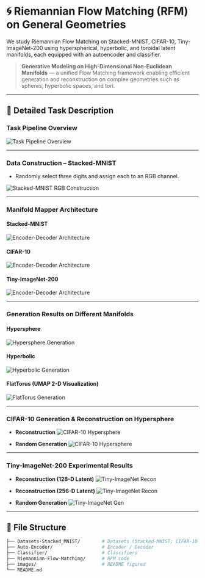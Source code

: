 # 🌀 Riemannian Flow Matching (RFM) on General Geometries

We study Riemannian Flow Matching on Stacked-MNIST, CIFAR-10, Tiny-ImageNet-200 using hyperspherical, hyperbolic, and toroidal latent manifolds, each equipped with an autoencoder and classifier.

> **Generative Modeling on High-Dimensional Non-Euclidean Manifolds** — a unified Flow Matching framework enabling efficient generation and reconstruction on complex geometries such as spheres, hyperbolic spaces, and tori.

---

## 📖 Detailed Task Description

### **Task Pipeline Overview**
![Task Pipeline Overview](images/task_pipeline.jpg)

---

### **Data Construction – Stacked-MNIST**
- Randomly select three digits and assign each to an RGB channel.

![Stacked-MNIST RGB Construction](images/stacked_mnist_rgb.jpg)

---

### **Manifold Mapper Architecture**
#### Stacked-MNIST
![Encoder-Decoder Architecture](images/encoder_decoder.png)

#### CIFAR-10
![Encoder-Decoder Architecture](images/ae.png)

#### Tiny-ImageNet-200
![Encoder-Decoder Architecture](images/ae1.png)

---

### **Generation Results on Different Manifolds**
#### Hypersphere
![Hypersphere Generation](images/1.png)

#### Hyperbolic
![Hyperbolic Generation](images/2.png)

#### FlatTorus (UMAP 2-D Visualization)
![FlatTorus Generation](images/3.png)

---

### **CIFAR-10 Generation & Reconstruction on Hypersphere**
- **Reconstruction**
![CIFAR-10 Hypersphere](images/cifar10_hypersphere_recon.png)

- **Random Generation**
![CIFAR-10 Hypersphere](images/cifar10_hypersphere_gen.png)

---

### **Tiny-ImageNet-200 Experimental Results**
- **Reconstruction (128-D Latent)**
![Tiny-ImageNet Recon](images/tiny_imagenet_recon.png)

- **Reconstruction (256-D Latent)**
![Tiny-ImageNet Recon](images/256.png)

- **Random Generation**
![Tiny-ImageNet Gen](images/tiny_imagenet_gen.png)

---

## 📂 File Structure
```bash
├── Datasets-Stacked_MNIST/        # Datasets (Stacked-MNIST; CIFAR-10 and Tiny-ImageNet-200 not included)
├── Auto-Encoder/                  # Encoder / Decoder
├── Classifier/                    # Classifiers
├── Riemannian-Flow-Matching/      # RFM code
├── images/                        # README figures
└── README.md
```

